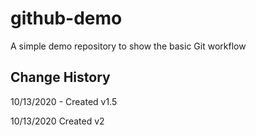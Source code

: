 # github-demo
A simple demo repository to show the basic Git workflow

## Change History
10/13/2020 - Created v1.5

10/13/2020 Created v2